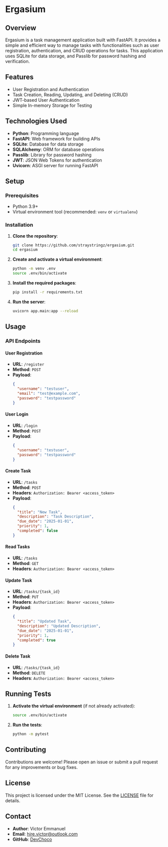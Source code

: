 # Ergasium

## Overview

Ergasium is a task management application built with FastAPI. It provides a simple and efficient way to manage tasks with functionalities such as user registration, authentication, and CRUD operations for tasks. This application uses SQLite for data storage, and Passlib for password hashing and verification.

## Features

- User Registration and Authentication
- Task Creation, Reading, Updating, and Deleting (CRUD)
- JWT-based User Authentication
- Simple In-memory Storage for Testing

## Technologies Used

- **Python**: Programming language
- **FastAPI**: Web framework for building APIs
- **SQLite**: Database for data storage
- **SQLAlchemy**: ORM for database operations
- **Passlib**: Library for password hashing
- **JWT**: JSON Web Tokens for authentication
- **Uvicorn**: ASGI server for running FastAPI

## Setup

### Prerequisites

- Python 3.9+
- Virtual environment tool (recommended: `venv` or `virtualenv`)

### Installation

1. **Clone the repository**:
   ```sh
   git clone https://github.com/straystringz/ergasium.git
   cd ergasium
   ```

2. **Create and activate a virtual environment**:
   ```sh
   python -m venv .env
   source .env/bin/activate
   ```

3. **Install the required packages**:
   ```sh
   pip install -r requirements.txt
   ```

4. **Run the server**:
   ```sh
   uvicorn app.main:app --reload
   ```

## Usage

### API Endpoints

#### User Registration

- **URL**: `/register`
- **Method**: `POST`
- **Payload**:
  ```json
  {
    "username": "testuser",
    "email": "test@example.com",
    "password": "testpassword"
  }
  ```

#### User Login

- **URL**: `/login`
- **Method**: `POST`
- **Payload**:
  ```json
  {
    "username": "testuser",
    "password": "testpassword"
  }
  ```

#### Create Task

- **URL**: `/tasks`
- **Method**: `POST`
- **Headers**: `Authorization: Bearer <access_token>`
- **Payload**:
  ```json
  {
    "title": "New Task",
    "description": "Task Description",
    "due_date": "2025-01-01",
    "priority": 1,
    "completed": false
  }
  ```

#### Read Tasks

- **URL**: `/tasks`
- **Method**: `GET`
- **Headers**: `Authorization: Bearer <access_token>`

#### Update Task

- **URL**: `/tasks/{task_id}`
- **Method**: `PUT`
- **Headers**: `Authorization: Bearer <access_token>`
- **Payload**:
  ```json
  {
    "title": "Updated Task",
    "description": "Updated Description",
    "due_date": "2025-01-01",
    "priority": 1,
    "completed": true
  }
  ```

#### Delete Task

- **URL**: `/tasks/{task_id}`
- **Method**: `DELETE`
- **Headers**: `Authorization: Bearer <access_token>`

## Running Tests

1. **Activate the virtual environment** (if not already activated):
   ```sh
   source .env/bin/activate
   ```

2. **Run the tests**:
   ```sh
   python -m pytest
   ```

## Contributing

Contributions are welcome! Please open an issue or submit a pull request for any improvements or bug fixes.

## License

This project is licensed under the MIT License. See the [LICENSE](LICENSE) file for details.

## Contact

- **Author**: Victor Emmanuel
- **Email**: hire.victor@outlook.com
- **GitHub**: [DevChoco](https://github.com/straystringz)
